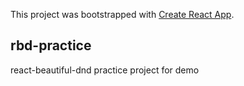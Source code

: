 This project was bootstrapped with [Create React App](https://github.com/facebook/create-react-app).

## rbd-practice
react-beautiful-dnd practice project for demo